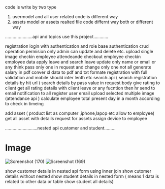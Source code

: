 code is write by two type
1) usermodel and all user related code is different way
2) assets model or assets realted file code differnt way both or different way 

......................api and topics use this project............

registration
login with authentication and role base authentication 
crud operation 
permision only admin can update and delete etc.
upload single image 
checkin employee attendeande
checkout employee
checkin employee data
apply leave and search leave
update only name or email or any think pass only one in request and change only one not all
generate salary in pdf
conver xl data to pdf and txt formate
registration with full validation and mobile should inter lenth etc 
search api ( search registration details by hit url )
search details by pass value in request body
give rating to client
get all rating details with client 
leave or any fucntion then hr send to email notification to all register user email 
upload selected multiple image 
(attendance api ) calculate employee total present day in a month according to check in timeing

add asset ( product list as computer ,iphone,lapop etc allow to employee)
get all asset with details
request for assets
assign device to employee



..........................nested api customer and student.........
# Image
![Screenshot (170)](https://github.com/developerMaurya/Employee_Management_System_Api_withAuthentication_node.js_mysql/assets/137375643/f59e3dab-ef99-4fe7-90f9-8e52b490c9a2)
![Screenshot (169)](https://github.com/developerMaurya/Employee_Management_System_Api_withAuthentication_node.js_mysql/assets/137375643/19498679-58ea-40dd-8e0c-69beda917138)



show customer details in nested api form using inner join 
show cutomer details without nested
show student details in nested form ( means 1 data is related to other data or table  show student all details)


